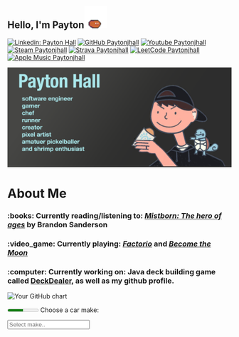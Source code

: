 <h2> Hello, I'm Payton<img src="slime-move.gif" width="50"></h2>

[![Linkedin: Payton Hall](https://img.shields.io/badge/LinkedIn-0077B5?style=for-the-badge&logo=linkedin&logoColor=white)](https://www.linkedin.com/in/payton-hall-47a498125/)
[![GitHub Paytonjhall](https://img.shields.io/badge/GitHub-100000?style=for-the-badge&logo=github&logoColor=white)](https://github.com/Paytonjhall)
[![Youtube Paytonjhall](https://img.shields.io/badge/YouTube-FF0000?style=for-the-badge&logo=youtube&logoColor=white)](https://www.youtube.com/@3Gundi)
[![Steam Paytonjhall](https://img.shields.io/badge/Steam-000000?style=for-the-badge&logo=steam&logoColor=white)](https://steamcommunity.com/id/paybaeslay/)
[![Strava Paytonjhall](https://img.shields.io/badge/Strava-FC4C02?style=for-the-badge&logo=strava&logoColor=white)](https://www.strava.com/athletes/179143213)
[![LeetCode Paytonjhall](https://img.shields.io/badge/-LeetCode-FFA116?style=for-the-badge&logo=LeetCode&logoColor=black)](https://leetcode.com/u/Paytonjhall/)
[![Apple Music Paytonjhall](https://img.shields.io/badge/apple%20music-FA243C?style=for-the-badge&logo=apple%20music&logoColor=white
)](https://music.apple.com/profile/paythall)


![profilePic.png](profilePic.png)
# About Me
<h3> :books: Currently reading/listening to: <i><a href="https://en.wikipedia.org/wiki/Mistborn:_The_Hero_of_Ages">Mistborn: The hero of ages</a></i> by Brandon Sanderson </h3>
<h3> :video_game: Currently playing: <i><a href="https://store.steampowered.com/app/427520/Factorio/">Factorio</a></i> and <i><a href="https://store.steampowered.com/app/2862890/Become_the_Moon/">Become the Moon</a></i> </h3>
<h3> :computer: Currently working on: Java deck building game called <a href="https://github.com/Paytonjhall/DeckDealer">DeckDealer</a>, as well as my github profile. </h3>

<img src="https://ghchart.rshah.org/paytonjhall" alt="Your GitHub chart" />


<meter min="0" max="100" low="20" high="90" optimum="90" value="50">50%</meter>
<label for="car-make">Choose a car make:</label>

<input list="car-makes" id="car-make" name="car-makes" placeholder="Select make.." />


<datalist id="car-makes" >

<option value="BMW">

<option value="Tesla">

<option value="Toyota">

<option value="Volkswaggon">

<option value="Mazda">

</datalist>
